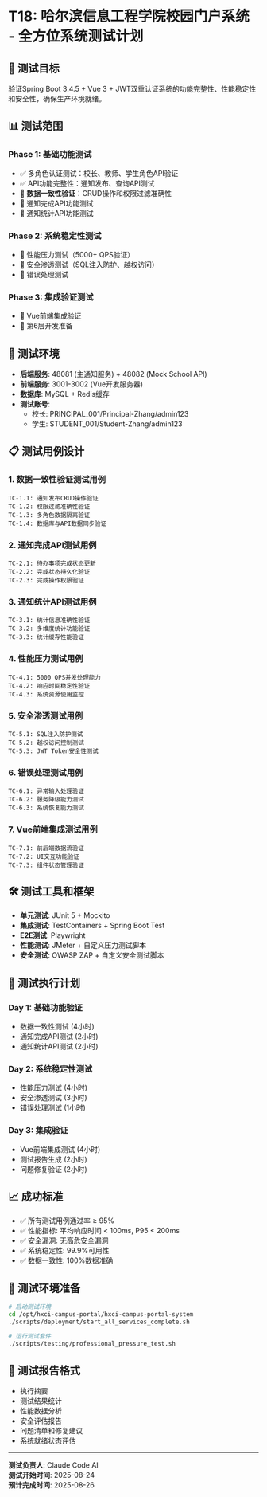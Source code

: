 # T18: 哈尔滨信息工程学院校园门户系统 - 全方位系统测试计划

## 🎯 测试目标
验证Spring Boot 3.4.5 + Vue 3 + JWT双重认证系统的功能完整性、性能稳定性和安全性，确保生产环境就绪。

## 📊 测试范围

### Phase 1: 基础功能测试
- ✅ 多角色认证测试：校长、教师、学生角色API验证
- ✅ API功能完整性：通知发布、查询API测试
- 🔄 **数据一致性验证**：CRUD操作和权限过滤准确性
- 🔄 通知完成API功能测试
- 🔄 通知统计API功能测试

### Phase 2: 系统稳定性测试
- 🔄 性能压力测试（5000+ QPS验证）
- 🔄 安全渗透测试（SQL注入防护、越权访问）
- 🔄 错误处理测试

### Phase 3: 集成验证测试
- 🔄 Vue前端集成验证
- 🔄 第6层开发准备

## 🧪 测试环境
- **后端服务**: 48081 (主通知服务) + 48082 (Mock School API)
- **前端服务**: 3001-3002 (Vue开发服务器)
- **数据库**: MySQL + Redis缓存
- **测试账号**: 
  - 校长: PRINCIPAL_001/Principal-Zhang/admin123
  - 学生: STUDENT_001/Student-Zhang/admin123

## 📋 测试用例设计

### 1. 数据一致性验证测试用例
```
TC-1.1: 通知发布CRUD操作验证
TC-1.2: 权限过滤准确性验证
TC-1.3: 多角色数据隔离验证
TC-1.4: 数据库与API数据同步验证
```

### 2. 通知完成API测试用例
```
TC-2.1: 待办事项完成状态更新
TC-2.2: 完成状态持久化验证
TC-2.3: 完成操作权限验证
```

### 3. 通知统计API测试用例
```
TC-3.1: 统计信息准确性验证
TC-3.2: 多维度统计功能验证
TC-3.3: 统计缓存性能验证
```

### 4. 性能压力测试用例
```
TC-4.1: 5000 QPS并发处理能力
TC-4.2: 响应时间稳定性验证
TC-4.3: 系统资源使用监控
```

### 5. 安全渗透测试用例
```
TC-5.1: SQL注入防护测试
TC-5.2: 越权访问控制测试
TC-5.3: JWT Token安全性测试
```

### 6. 错误处理测试用例
```
TC-6.1: 异常输入处理验证
TC-6.2: 服务降级能力测试
TC-6.3: 系统恢复能力测试
```

### 7. Vue前端集成测试用例
```
TC-7.1: 前后端数据流验证
TC-7.2: UI交互功能验证
TC-7.3: 组件状态管理验证
```

## 🛠️ 测试工具和框架
- **单元测试**: JUnit 5 + Mockito
- **集成测试**: TestContainers + Spring Boot Test
- **E2E测试**: Playwright
- **性能测试**: JMeter + 自定义压力测试脚本
- **安全测试**: OWASP ZAP + 自定义安全测试脚本

## 📅 测试执行计划

### Day 1: 基础功能验证
- 数据一致性测试 (4小时)
- 通知完成API测试 (2小时)
- 通知统计API测试 (2小时)

### Day 2: 系统稳定性测试
- 性能压力测试 (4小时)
- 安全渗透测试 (3小时)
- 错误处理测试 (1小时)

### Day 3: 集成验证
- Vue前端集成测试 (4小时)
- 测试报告生成 (2小时)
- 问题修复验证 (2小时)

## 📈 成功标准
- ✅ 所有测试用例通过率 ≥ 95%
- ✅ 性能指标: 平均响应时间 < 100ms, P95 < 200ms
- ✅ 安全漏洞: 无高危安全漏洞
- ✅ 系统稳定性: 99.9%可用性
- ✅ 数据一致性: 100%数据准确

## 🔧 测试环境准备
```bash
# 启动测试环境
cd /opt/hxci-campus-portal/hxci-campus-portal-system
./scripts/deployment/start_all_services_complete.sh

# 运行测试套件
./scripts/testing/professional_pressure_test.sh
```

## 📝 测试报告格式
- 执行摘要
- 测试结果统计
- 性能数据分析
- 安全评估报告
- 问题清单和修复建议
- 系统就绪状态评估

---
**测试负责人**: Claude Code AI  
**测试开始时间**: 2025-08-24  
**预计完成时间**: 2025-08-26